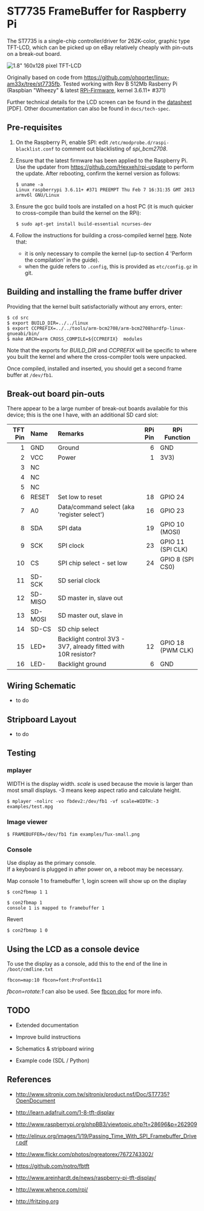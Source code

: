 ST7735 FrameBuffer for Raspberry Pi
===================================

The ST7735 is a single-chip controller/driver for 262K-color, graphic type 
TFT-LCD, which can be picked up on eBay relatively cheaply with pin-outs on
a break-out board.

![1.8" 160x128 pixel TFT-LCD](http://www.adafruit.com/adablog/wp-content/uploads/2011/12/window-57.jpg)

Originally based on code from https://github.com/ohporter/linux-am33x/tree/st7735fb. 
Tested working with Rev B 512Mb Rasberry Pi (Raspbian "Wheezy" & latest [RPi-Firmware](https://github.com/Hexxeh/rpi-update), 
kernel 3.6.11+ #371)

Further technical details for the LCD screen can be found in the 
[datasheet](https://raw.github.com/rm-hull/st7735-fb/master/doc/tech-spec/datasheet.pdf) [PDF]. Other documentation
can also be found in `docs/tech-spec`.

Pre-requisites
--------------
1. On the Raspberry Pi, enable SPI: edit `/etc/modprobe.d/raspi-blacklist.conf`
   to comment out blacklisting of _spi_bcm2708_.

2. Ensure that the latest firmware has been applied to the Raspberry Pi. Use the updater from
   https://github.com/Hexxeh/rpi-update to perform the update. After rebooting, confirm the
   kernel version as follows:

      ```
      $ uname -a
      Linux raspberrypi 3.6.11+ #371 PREEMPT Thu Feb 7 16:31:35 GMT 2013 armv6l GNU/Linux
      ```

3. Ensure the gcc build tools are installed on a host PC (it is much
   quicker to cross-compile than build the kernel on the RPi): 

      ```
      $ sudo apt-get install build-essential ncurses-dev
      ```

4. Follow the instructions for building a cross-compiled kernel [here](http://elinux.org/RPi_Kernel_Compilation).
   Note that: 
   * it is only necessary to compile the kernel (up-to section 4 'Perform the compilation' in the guide).
   * when the guide refers to `.config`, this is provided as `etc/config.gz` in git.

Building and installing the frame buffer driver
-----------------------------------------------
Providing that the kernel built satisfactorially without any errors, enter:

    $ cd src
    $ export BUILD_DIR=../../linux
    $ export CCPREFIX=../../tools/arm-bcm2708/arm-bcm2708hardfp-linux-gnueabi/bin/
    $ make ARCH=arm CROSS_COMPILE=${CCPREFIX}  modules

Note that the exports for _BUILD_DIR_ and _CCPREFIX_ will be specific to where you built the kernel and where 
the cross-compiler tools were unpacked.

Once compiled, installed and inserted, you should get a second frame buffer at `/dev/fb1`.

Break-out board pin-outs
------------------------
There appear to be a large number of break-out boards available for this device; this is the one 
I have, with an additional SD card slot:

| TFT Pin | Name    | Remarks                     | RPi Pin | RPi Function      |
|--------:|:--------|:----------------------------|--------:|-------------------|
| 1       | GND     | Ground                      | 6       | GND               |
| 2       | VCC     | Power                       | 1       | 3V3)              |
| 3       | NC      |                             |         |                   |
| 4       | NC      |                             |         |                   |
| 5       | NC      |                             |         |                   |
| 6       | RESET   | Set low to reset            | 18      | GPIO 24           |
| 7       | A0      | Data/command select (aka 'register select')        | 16      | GPIO 23           |
| 8       | SDA     | SPI data                    | 19      | GPIO 10 (MOSI)    |
| 9       | SCK     | SPI clock                   | 23      | GPIO 11 (SPI CLK) |
| 10      | CS      | SPI chip select - set low   | 24      | GPIO 8 (SPI CS0)  |
| 11      | SD-SCK  | SD serial clock             |         |                   |
| 12      | SD-MISO | SD master in, slave out     |         |                   |
| 13      | SD-MOSI | SD master out, slave in     |         |                   |
| 14      | SD-CS   | SD chip select              |         |                   |
| 15      | LED+    | Backlight control 3V3 - 3V7, already fitted with 10R resistor? | 12      | GPIO 18 (PWM CLK) |
| 16      | LED-    | Backlight ground            | 6       | GND               |

Wiring Schematic
----------------
- to do

Stripboard Layout
-----------------
- to do

Testing
-------
### mplayer
WIDTH is the display width. _scale_ is used because the movie is larger than most small displays. -3 means keep aspect ratio and calculate height.

    $ mplayer -nolirc -vo fbdev2:/dev/fb1 -vf scale=WIDTH:-3 examples/test.mpg

### Image viewer

    $ FRAMEBUFFER=/dev/fb1 fim examples/Tux-small.png

### Console
Use display as the primary console.  
If a keyboard is plugged in after power on, a reboot may be necessary.

Map console 1 to framebuffer 1, login screen will show up on the display

    $ con2fbmap 1 1

    $ con2fbmap 1
    console 1 is mapped to framebuffer 1

Revert

    $ con2fbmap 1 0

Using the LCD as a console device
---------------------------------
To use the display as a console, add this to the end of the line in `/boot/cmdline.txt`

    fbcon=map:10 fbcon=font:ProFont6x11

*fbcon=rotate:1* can also be used. See
[fbcon doc](http://www.mjmwired.net/kernel/Documentation/fb/fbcon.txt#72)
for more info.

TODO
----
* Extended documentation

* Improve build instructions

* Schematics & stripboard wiring

* Example code (SDL / Python)

References
----------
* http://www.sitronix.com.tw/sitronix/product.nsf/Doc/ST7735?OpenDocument

* http://learn.adafruit.com/1-8-tft-display

* http://www.raspberrypi.org/phpBB3/viewtopic.php?t=28696&p=262909

* http://elinux.org/images/1/19/Passing_Time_With_SPI_Framebuffer_Driver.pdf

* http://www.flickr.com/photos/ngreatorex/7672743302/

* https://github.com/notro/fbtft

* http://www.areinhardt.de/news/raspberry-pi-tft-display/

* http://www.whence.com/rpi/

* http://fritzing.org

